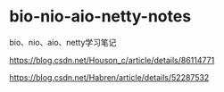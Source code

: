 # bio-nio-aio-netty-notes
bio、nio、aio、netty学习笔记

https://blog.csdn.net/Houson_c/article/details/86114771

https://blog.csdn.net/Habren/article/details/52287532
